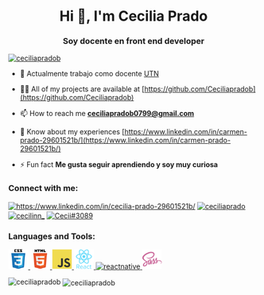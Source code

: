 <h1 align="center">Hi 👋, I'm Cecilia Prado</h1>
<h3 align="center">Soy docente en front end developer</h3>

<p align="left"> <a href="https://github.com/ryo-ma/github-profile-trophy"><img src="https://github-profile-trophy.vercel.app/?username=ceciliapradob" alt="ceciliapradob" /></a> </p>

- 🔭 Actualmente trabajo como docente [UTN](https://www.linkedin.com/in/cecilia-prado-29601521b/)

- 👨‍💻 All of my projects are available at [https://github.com/Ceciliapradob](https://github.com/Ceciliapradob)

- 📫 How to reach me **ceciliapradob0799@gmail.com**

- 📄 Know about my experiences [https://www.linkedin.com/in/carmen-prado-29601521b/](https://www.linkedin.com/in/carmen-prado-29601521b/)

- ⚡ Fun fact **Me gusta seguir aprendiendo y soy muy curiosa**

<h3 align="left">Connect with me:</h3>
<p align="left">
<a href="https://linkedin.com/in/https://www.linkedin.com/in/cecilia-prado-29601521b/" target="blank"><img align="center" src="https://raw.githubusercontent.com/rahuldkjain/github-profile-readme-generator/master/src/images/icons/Social/linked-in-alt.svg" alt="https://www.linkedin.com/in/cecilia-prado-29601521b/" height="30" width="40" /></a>
<a href="https://fb.com/ceciliaprado" target="blank"><img align="center" src="https://raw.githubusercontent.com/rahuldkjain/github-profile-readme-generator/master/src/images/icons/Social/facebook.svg" alt="ceciliaprado" height="30" width="40" /></a>
<a href="https://instagram.com/cecilinn_" target="blank"><img align="center" src="https://raw.githubusercontent.com/rahuldkjain/github-profile-readme-generator/master/src/images/icons/Social/instagram.svg" alt="cecilinn_" height="30" width="40" /></a>
<a href="https://discord.gg/Cecii#3089" target="blank"><img align="center" src="https://raw.githubusercontent.com/rahuldkjain/github-profile-readme-generator/master/src/images/icons/Social/discord.svg" alt="Cecii#3089" height="30" width="40" /></a>
</p>

<h3 align="left">Languages and Tools:</h3>
<p align="left"> <a href="https://www.w3schools.com/css/" target="_blank" rel="noreferrer"> <img src="https://raw.githubusercontent.com/devicons/devicon/master/icons/css3/css3-original-wordmark.svg" alt="css3" width="40" height="40"/> </a> <a href="https://www.w3.org/html/" target="_blank" rel="noreferrer"> <img src="https://raw.githubusercontent.com/devicons/devicon/master/icons/html5/html5-original-wordmark.svg" alt="html5" width="40" height="40"/> </a> <a href="https://developer.mozilla.org/en-US/docs/Web/JavaScript" target="_blank" rel="noreferrer"> <img src="https://raw.githubusercontent.com/devicons/devicon/master/icons/javascript/javascript-original.svg" alt="javascript" width="40" height="40"/> </a> <a href="https://reactjs.org/" target="_blank" rel="noreferrer"> <img src="https://raw.githubusercontent.com/devicons/devicon/master/icons/react/react-original-wordmark.svg" alt="react" width="40" height="40"/> </a> <a href="https://reactnative.dev/" target="_blank" rel="noreferrer"> <img src="https://reactnative.dev/img/header_logo.svg" alt="reactnative" width="40" height="40"/> </a> <a href="https://sass-lang.com" target="_blank" rel="noreferrer"> <img src="https://raw.githubusercontent.com/devicons/devicon/master/icons/sass/sass-original.svg" alt="sass" width="40" height="40"/> </a> </p>

<p><img align="left" src="https://github-readme-stats.vercel.app/api/top-langs?username=ceciliapradob&show_icons=true&locale=en&layout=compact" alt="ceciliapradob" /></p>

<p>&nbsp;<img align="center" src="https://github-readme-stats.vercel.app/api?username=ceciliapradob&show_icons=true&locale=en" alt="ceciliapradob" /></p>




